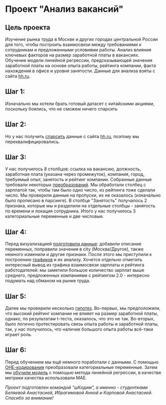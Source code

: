 # Проект "Анализ вакансий"

## Цель проекта
Изучение рынка труда в Москве и других городах центральной России для того, чтобы построить взаимосвязи между требованиями к сотрудникам и предложенными условиями работы. Анализ влияния ключевых факторов на размер заработной платы в вакансиях. Обучение модели линейной регрессии, предсказывающей значения заработной платы на основе опыта работы, рейтинга компании, факта нахождения в офисе и уровня занятости. Данные для анализа взяты с сайта [hh.ru](https://hh.ru).

## Шаг 1:
Изначально мы хотели брать готовый датасет с китайскими акциями, поскольку боялись, что не сможем ничего спарсить

## Шаг 2:
Но у нас получить [спарсить](https://github.com/knastas1a/project/blob/main/1.parsing/1.0_hh_parsing.ipynb) данные с сайта [hh.ru](https://hh.ru), поэтому мы переквалифицировались. 

## Шаг 3:
У нас получилось 8 столбцов: ссылка на вакансию, должность, заработная плата (указана через промежуток), компания, город, требуемый опыт, занятость и рейтинг компании. Собранные данные требовали некоторых [преобразований](https://github.com/knastas1a/project/blob/main/2.EDA/2.0_EDA.ipynb). Мы обработали столбец с зарплатой  так, чтобы там было одно число, из рейтинга тоже сделали число. Мы проверили данные на пропуски, их не оказалось (изначально было прописано в парсинге). В столбце "Занятость" получалось 2 признака, которые мы и разделили на отдельные столбцы - занятость по времени и локация сотрудника. Итого у нас получилось 3 категориальные переменные и две числовые. 

## Шаг 4:
Перед визуализацией [подготовили данные](https://github.com/knastas1a/project/3.visualisation/3.0_prep_for_visualisation.ipynb): добавили описание переменных, поправили значения в city (Москва/Другое), также немного изменили и другие признаки. После этого мы приступили к построению [графиков](https://github.com/knastas1a/project/3.visualisation/3.1_plots&thoughts.ipynb) и их анализу. Хочется отдельно отметить интересный вывод из графика взаимосвязи зарплаты и рейтинга работодателей: мы заметили большое количество зарплат выше среднего, предложенных компаниями с рейтингом 2.0 - интересно подумать над обманом на рынке труда.

## Шаг 5:
Далее мы проверили несколько [гипотез](https://github.com/knastas1a/project/blob/main/4.hypotheses/4.0_hypotheses.ipynb). Во-первых, мы предположили, что высокий рейтинг компании не влияет на размер заработной платы, однако, по результатам t-теста, оказалось, что это не так. Во-вторых, было логично протестировать связь опыта работы и заработной платы, так, у нас получилось, что наличие большого опыта работы всё-таки играет роль.

## Шаг 6:
Перед обучением мы ещё немного поработали с  данными. С помощью [ОНЕ-кодирования](https://github.com/knastas1a/project/blob/main/5.ML/5.0_OHE.ipynb) преобразовали категориальные переменные.
Затем мы [обучили модель](https://github.com/knastas1a/project/blob/main/5.ML/5.2_ML.ipynb) c помощью метода линейной регрессии, в качестве метрики качества использовали МАЕ.

_Проект подготовлен командой "шКодим", а именно - студентками Беляевой Анастасией, Ибрагимовой Анной                           и Карповой Анастасией. Спасибо за внимание!_
